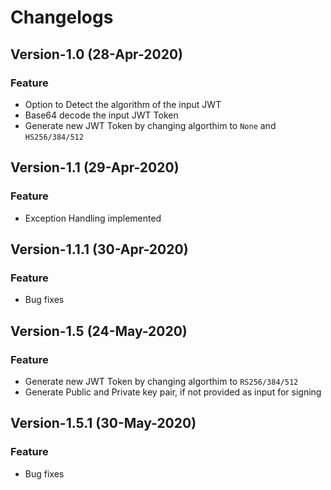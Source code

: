 # Changelogs
## Version-1.0 (28-Apr-2020)
### Feature
- Option to Detect the algorithm of the input JWT
- Base64 decode the input JWT Token
- Generate new JWT Token by changing algorthim to `None` and `HS256/384/512`

## Version-1.1 (29-Apr-2020)
### Feature
- Exception Handling implemented

## Version-1.1.1 (30-Apr-2020)
### Feature
- Bug fixes

## Version-1.5 (24-May-2020)
### Feature
- Generate new JWT Token by changing algorthim to `RS256/384/512`
- Generate Public and Private key pair, if not provided as input for signing

## Version-1.5.1 (30-May-2020)
### Feature
- Bug fixes
